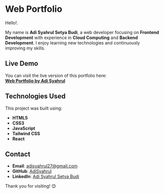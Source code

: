 # Web Portfolio

Hello!.  

My name is **Adi Syahrul Setya Budi**, a web developer focusing on **Frontend Development** with experience in **Cloud Computing** and **Backend Development**. I enjoy learning new technologies and continuously improving my skills.  

## Live Demo  

You can visit the live version of this portfolio here:  
[**Web Portfolio by Adi Syahrul**](https://adisyahrul.vercel.app/)

## Technologies Used

This project was built using:  
- **HTML5**
- **CSS3**
- **JavaScript**
- **Tailwind CSS**  
- **React**  

## Contact

- **Email**: [adisyahrul27@gmail.com](mailto:adisyahrul27@gmail.com)  
- **GitHub**: [AdiSyahrul](https://github.com/AdiSyahrul)  
- **LinkedIn**: [Adi Syahrul Setya Budi](https://www.linkedin.com/in/adisyahrul)  

Thank you for visiting! 😊
